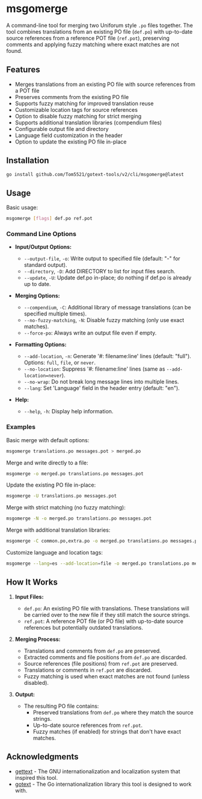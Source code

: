 # msgomerge

A command-line tool for merging two Uniforum style `.po` files together. The tool combines translations from an existing PO file (`def.po`) with up-to-date source references from a reference POT file (`ref.pot`), preserving comments and applying fuzzy matching where exact matches are not found.

## Features

- Merges translations from an existing PO file with source references from a POT file
- Preserves comments from the existing PO file
- Supports fuzzy matching for improved translation reuse
- Customizable location tags for source references
- Option to disable fuzzy matching for strict merging
- Supports additional translation libraries (compendium files)
- Configurable output file and directory
- Language field customization in the header
- Option to update the existing PO file in-place

## Installation

```bash
go install github.com/Tom5521/gotext-tools/v2/cli/msgomerge@latest
```

## Usage

Basic usage:

```bash
msgomerge [flags] def.po ref.pot
```

### Command Line Options

- **Input/Output Options:**

  - `--output-file`, `-o`: Write output to specified file (default: "-" for standard output).
  - `--directory`, `-D`: Add DIRECTORY to list for input files search.
  - `--update`, `-U`: Update def.po in-place; do nothing if def.po is already up to date.

- **Merging Options:**

  - `--compendium`, `-C`: Additional library of message translations (can be specified multiple times).
  - `--no-fuzzy-matching`, `-N`: Disable fuzzy matching (only use exact matches).
  - `--force-po`: Always write an output file even if empty.

- **Formatting Options:**

  - `--add-location`, `-n`: Generate '#: filename:line' lines (default: "full"). Options: `full`, `file`, or `never`.
  - `--no-location`: Suppress '#: filename:line' lines (same as `--add-location=never`).
  - `--no-wrap`: Do not break long message lines into multiple lines.
  - `--lang`: Set 'Language' field in the header entry (default: "en").

- **Help:**
  - `--help`, `-h`: Display help information.

### Examples

Basic merge with default options:

```bash
msgomerge translations.po messages.pot > merged.po
```

Merge and write directly to a file:

```bash
msgomerge -o merged.po translations.po messages.pot
```

Update the existing PO file in-place:

```bash
msgomerge -U translations.po messages.pot
```

Merge with strict matching (no fuzzy matching):

```bash
msgomerge -N -o merged.po translations.po messages.pot
```

Merge with additional translation libraries:

```bash
msgomerge -C common.po,extra.po -o merged.po translations.po messages.pot
```

Customize language and location tags:

```bash
msgomerge --lang=es --add-location=file -o merged.po translations.po messages.pot
```

## How It Works

1. **Input Files:**

   - `def.po`: An existing PO file with translations. These translations will be carried over to the new file if they still match the source strings.
   - `ref.pot`: A reference POT file (or PO file) with up-to-date source references but potentially outdated translations.

2. **Merging Process:**

   - Translations and comments from `def.po` are preserved.
   - Extracted comments and file positions from `def.po` are discarded.
   - Source references (file positions) from `ref.pot` are preserved.
   - Translations or comments in `ref.pot` are discarded.
   - Fuzzy matching is used when exact matches are not found (unless disabled).

3. **Output:**
   - The resulting PO file contains:
     - Preserved translations from `def.po` where they match the source strings.
     - Up-to-date source references from `ref.pot`.
     - Fuzzy matches (if enabled) for strings that don't have exact matches.

## Acknowledgments

- [gettext](https://www.gnu.org/software/gettext/) - The GNU internationalization and localization system that inspired this tool.
- [gotext](https://github.com/leonelquinteros/gotext) - The Go internationalization library this tool is designed to work with.
